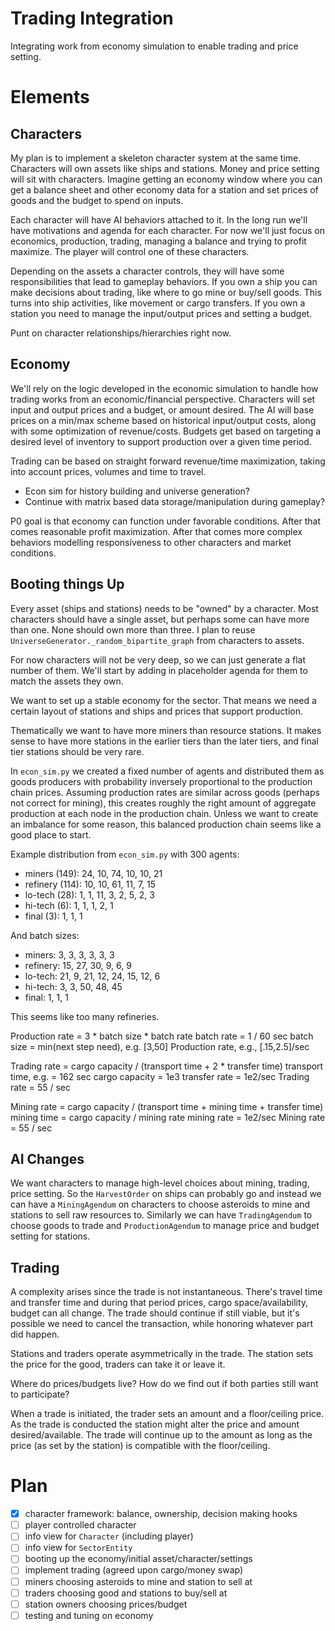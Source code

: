 # Trading Integration

Integrating work from economy simulation to enable trading and price setting.

# Elements

## Characters

My plan is to implement a skeleton character system at the same time.
Characters will own assets like ships and stations. Money and price setting
will sit with characters. Imagine getting an economy window where you can get a
balance sheet and other economy data for a station and set prices of goods and
the budget to spend on inputs.

Each character will have AI behaviors attached to it. In the long run we'll
have motivations and agenda for each character. For now we'll just focus on
economics, production, trading, managing a balance and trying to profit
maximize. The player will control one of these characters.

Depending on the assets a character controls, they will have some
responsibilities that lead to gameplay behaviors. If you own a ship you can
make decisions about trading, like where to go mine or buy/sell goods. This
turns into ship activities, like movement or cargo transfers. If you own a
station you need to manage the input/output prices and setting a budget.

Punt on character relationships/hierarchies right now.

## Economy

We'll rely on the logic developed in the economic simulation to handle how
trading works from an economic/financial perspective. Characters will set input
and output prices and a budget, or amount desired. The AI will base prices on a
min/max scheme based on historical input/output costs, along with some
optimization of revenue/costs. Budgets get based on targeting a desired level
of inventory to support production over a given time period.

Trading can be based on straight forward revenue/time maximization, taking into
account prices, volumes and time to travel.

* Econ sim for history building and universe generation?
* Continue with matrix based data storage/manipulation during gameplay?

P0 goal is that economy can function under favorable conditions. After that
comes reasonable profit maximization. After that comes more complex behaviors
modelling responsiveness to other characters and market conditions.

## Booting things Up

Every asset (ships and stations) needs to be "owned" by a character. Most
characters should have a single asset, but perhaps some can have more than one.
None should own more than three. I plan to reuse
`UniverseGenerator._random_bipartite_graph` from characters to assets.

For now characters will not be very deep, so we can just generate a flat number
of them. We'll start by adding in placeholder agenda for them to match the
assets they own.

We want to set up a stable economy for the sector. That means we need a certain
layout of stations and ships and prices that support production.

Thematically we want to have more miners than resource stations. It makes sense
to have more stations in the earlier tiers than the later tiers, and final tier
stations should be very rare.

In `econ_sim.py` we created a fixed number of agents and distributed them as
goods producers with probability inversely proportional to the production chain
prices. Assuming production rates are similar across goods (perhaps not correct
for mining), this creates roughly the right amount of aggregate production at
each node in the production chain. Unless we want to create an imbalance for
some reason, this balanced production chain seems like a good place to start.

Example distribution from `econ_sim.py` with 300 agents:

* miners   (149): 24, 10, 74, 10, 10, 21
* refinery (114): 10, 10, 61, 11,  7, 15
* lo-tech   (28):  1,  1, 11,  3,  2,  5,  2,  3
* hi-tech    (6):  1,  1,  1,  2,  1
* final      (3):  1,  1,  1

And batch sizes:

* miners:    3,  3,  3,  3,  3,  3
* refinery: 15, 27, 30,  9,  6,  9
* lo-tech:  21,  9, 21, 12, 24, 15, 12,  6
* hi-tech:   3,  3, 50, 48, 45
* final:     1,  1,  1

This seems like too many refineries.

Production rate = 3 * batch size * batch rate
batch rate = 1 / 60 sec
batch size = min(next step need), e.g. [3,50]
Production rate, e.g., [.15,2.5]/sec

Trading rate = cargo capacity / (transport time + 2 * transfer time)
transport time, e.g. = 162 sec
cargo capacity = 1e3
transfer rate = 1e2/sec
Trading rate = 55 / sec

Mining rate = cargo capacity / (transport time + mining time + transfer time)
mining time = cargo capacity / mining rate
mining rate = 1e2/sec
Mining rate = 55 / sec

## AI Changes

We want characters to manage high-level choices about mining, trading, price
setting. So the `HarvestOrder` on ships can probably go and instead we can have
a `MiningAgendum` on characters to choose asteroids to mine and stations to
sell raw resources to. Similarly we can have `TradingAgendum` to choose goods
to trade and `ProductionAgendum` to manage price and budget setting for
stations.

## Trading

A complexity arises since the trade is not instantaneous. There's travel time
and transfer time and during that period prices, cargo space/availability,
budget can all change. The trade should continue if still viable, but it's
possible we need to cancel the transaction, while honoring whatever part did
happen.

Stations and traders operate asymmetrically in the trade. The station sets the
price for the good, traders can take it or leave it.

Where do prices/budgets live? How do we find out if both parties still want to participate? 

When a trade is initiated, the trader sets an amount and a floor/ceiling price.
As the trade is conducted the station might alter the price and amount
desired/available. The trade will continue up to the amount as long as the
price (as set by the station) is compatible with the floor/ceiling.

# Plan

- [x] character framework: balance, ownership, decision making hooks
- [ ] player controlled character
- [ ] info view for `Character` (including player)
- [ ] info view for `SectorEntity`
- [ ] booting up the economy/initial asset/character/settings
- [ ] implement trading (agreed upon cargo/money swap)
- [ ] miners choosing asteroids to mine and station to sell at
- [ ] traders choosing good and stations to buy/sell at
- [ ] station owners choosing prices/budget
- [ ] testing and tuning on economy
